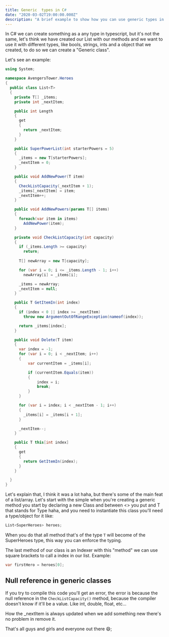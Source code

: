 ```yaml
---
title: Generic  types in C#
date: "2020-03-02T19:00:00.000Z"
description: "A brief example to show how you can use generic types in C#."
---
```

In C# we can create something as a any type in typescript, but it's not the same, let's think we have created our List with our methods and we want to use it with different types, like bools, strings, ints and a object that we created, to do so we can create a "Generic class".

Let's see an example:
```csharp
using System;

namespace AvengersTower.Heroes
{
  public class List<T>
  {
    private T[] _items;
    private int _nextItem;

    public int Length
    {
      get
      {
        return _nextItem;
      }
    }

    public SuperPowerList(int starterPowers = 5)
    {
      _items = new T[starterPowers];
      _nextItem = 0;
    }

    public void AddNewPower(T item)
    {
      CheckListCapacity(_nextItem + 1);
      _items[_nextItem] = item;
      _nextItem++;
    }

    public void AddNewPowers(params T[] items)
    {
      foreach(var item in items)
        AddNewPower(item);
    }

    private void CheckListCapacity(int capacity)
    {
      if (_items.Length >= capacity)
        return;
      
      T[] newArray = new T[capacity];

      for (var i = 0; i <= _items.Length - 1; i++)
        newArray[i] = _items[i];

      _items = newArray;
      _nextItem = null;
    }

    public T GetItemIn(int index)
    {
      if (index < 0 || index >= _nextItem)
        throw new ArgumentOutOfRangeException(nameof(index));

      return _items[index];
    }

    public void Delete(T item)
    {
      var index = -1;
      for (var i = 0; i < _nextItem; i++)
      {
          var currentItem = _items[i];

          if (currentItem.Equals(item))
          {
              index = i;
              break;
          }
      }

      for (var i = index; i < _nextItem - 1; i++)
      {
        _items[i] = _items[i + 1];
      }

      _nextItem--;
    }

    public T this[int index]
    {
      get
      {
        return GetItemIn(index);
      }
    }

  }
}

```

Let's explain that, I think it was a lot haha, but there's some of the main feat of a list/array.
Let's start with the simple when you're creating a generic method you start by declaring a new Class and between <> you put and T that stands for Type haha, and you need to instantiate this class you'll need a type/object for it like:
``` csharp
List<SuperHeroes> heroes; 
```
When you do that all method that's of the type `T` will become of the SuperHeroes type, this way you can enforce the typing.

The last method of our class is an Indexer with this "method" we can use square brackets to call a index in our list. Example:
``` csharp
var firstHero = heroes[0]; 
```

## Null reference in generic classes
If you try to compile this code you'll get an error, the error is because the null reference in the `CheckListCapacity()` method, because the compiler doesn't know if it'll be a value. Like int, double, float, etc...

How the _nextItem is always updated when we add something new there's no problem in remove it.



That's all guys and girls and everyone out there 😄;